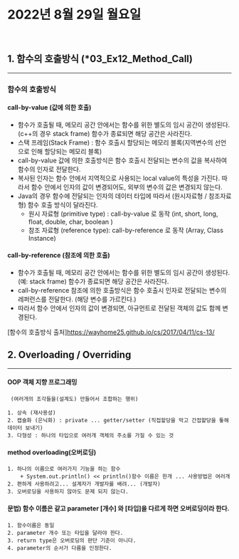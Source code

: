 # 2022년 8월 29일 월요일
<br>


## 1. 함수의 호출방식 (*03_Ex12_Method_Call)
---
### 함수의 호출방식 

#### call-by-value (값에 의한 호출)

+ 함수가 호출될 때, 메모리 공간 안에서는 함수를 위한 별도의 임시 공간이 생성된다. (c++의 경우 stack frame) 함수가 종료되면 해당 공간은 사라진다.
+ 스택 프레임(Stack Frame) : 함수 호출시 할당되는 메모리 블록(지역변수의 선언으로 인해 할당되는 메모리 블록)
+ call-by-value 값에 의한 호출방식은 함수 호출시 전달되는 변수의 값을 복사하여 함수의 인자로 전달한다.
+ 복사된 인자는 함수 안에서 지역적으로 사용되는 local value의 특성을 가진다.
    따라서 함수 안에서 인자의 값이 변경되어도, 외부의 변수의 값은 변경되지 않는다.
+ Java의 경우 함수에 전달되는 인자의 데이터 타입에 따라서 (원시자료형 / 참조자료형) 함수 호출 방식이 달라진다.
    + 원시 자료형 (primitive type) : call-by-value 로 동작 (int, short, long, float, double, char, boolean )
    + 참조 자료형 (reference type): call-by-reference 로 동작 (Array, Class Instance)

#### call-by-reference (참조에 의한 호출)

+ 함수가 호출될 때, 메모리 공간 안에서는 함수를 위한 별도의 임시 공간이 생성된다. (예: stack frame) 함수가 종료되면 해당 공간은 사라진다.
+ call-by-reference 참조에 의한 호출방식은 함수 호출시 인자로 전달되는 변수의 레퍼런스를 전달한다. (해당 변수를 가르킨다.)
+ 따라서 함수 안에서 인자의 값이 변경되면, 아규먼트로 전달된 객체의 값도 함께 변경된다.

[함수의 호출방식 출처]https://wayhome25.github.io/cs/2017/04/11/cs-13/


## 2. Overloading / Overriding 
---

#### OOP 객체 지향 프로그래밍
     (여러개의 조각들을(설계도) 만들어서 조합하는 행위)

    1. 상속 (재사용성)
    2. 캡슐화 (은닉화) : private ... getter/setter (직접할당을 막고 간접할당을 톻해 데이터 보내기)
    3. 다형성 : 하나의 타입으로 여러개 객체의 주소를 가질 수 있는 것

#### method overloading(오버로딩)
    1. 하나의 이름으로 여러가지 기능을 하는 함수
        + System.out.println() << println()함수 이름은 한개 ... 사용방법은 여러개
    2. 편하게 사용하려고... 설계자가 개발자를 배려... (개발자)
    3. 오버로딩을 사용하지 않아도 문제 되지 않는다.

#### 문법) 함수 이름은 같고 parameter [개수] 와 [타입]을 다르게 하면 오버로딩이라 한다.
    1. 함수이름은 동일
    2. parameter 개수 또는 타입을 달라야 한다.
    3. return type은 오버로딩의 판단 기준이 아니다.
    4. parameter의 순서가 다름을 인정한다.